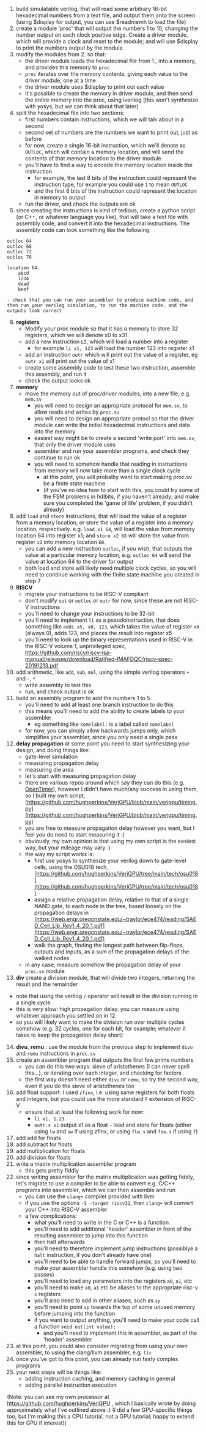 1. build simulatable verilog, that will read some arbitrary 16-bit hexadecimal numbers from a text file, and output them onto the screen (using $display for output, you can use $readmemh to load the file)
2. create a module 'proc' that will output the numbers 1 to 10, changing the number output on each clock positive edge. Create a driver module, which will provide a clock and reset to the module; and will use $display to print the numbers output by the module.
3. modify the modules from 2. so that:
    - the driver module loads the hexadecimal file from 1., into a memory, and provides this memory to `proc`
    - `proc` iterates over the memory contents, giving each value to the driver module, one at a time
    - the driver module uses $display to print out each value
    - it's possible to create the memory in driver module, and then send the entire memory into the proc, using iverilog (this won't synthesize with yosys, but we can think about that later)
4. split the hexadecimal file into two sections:
    - first numbers contain instructions, which we will talk about in a second
    - second set of numbers are the numbers we want to print out, just as before
    - for now, create a single 16-bit instruction, which we'll denote as `OUTLOC`, which will contain a memory location, and will send the contents of that memory location to the driver module
    - you'll have to find a way to encode the memory location inside the instruction
        - for example, the last 8 bits of the instruction could represent the instruction type, for example you could use `1` to mean `OUTLOC`
        - and the first 8 bits of the instruction could represent the location in memory to output
    - run the driver, and check the outputs are ok
5. since creating the instructions is kind of tedious, create a python script (or C++, or whatever language you like), that will take a text file with assembly code, and convert it into the hexadecimal instructions. The assembly code can look something like the following:
```
outloc 64
outloc 68
outloc 72
outloc 76

location 64:
    abcd
    1234
    dead
    beef
```
    - check that you can run your assembler to produce machine code, and then run your verilog simulation, to run the machine code, and the outputs look correct
6. __registers__
    - Modify your proc module so that it has a memory to store 32 registers, which we will denote x0 to x31.
    - add a new instruction `LI`, which will load a number into a register
        - for example `li x1, 123` will load the number 123 into register x1
    - add an instruction `outr` which will print out the value of a register, eg `outr x1` will print out the value of x1
    - create some assembly code to test these two instruction, assemble this assembly, and run it
    - check the output looks ok
7. __memory__
   - move the memory out of proc/driver modules, into a new file, e.g. `mem.sv`
      - you will need to design an appropriate protocol for `mem.sv`, to allow reads and writes by `proc.sv`
      - you will need to design an appropriate protocl so that the driver module can write the initial hexadecimal instructions and data into the memory
      - easiest way might be to create a second 'write port' into `mem.sv`, that only the driver module uses
      - assembler and run your assembler programs, and check they continue to run ok
      - you will need to somehow handle that reading in instructions from memory will now take more than a single clock cycle
          - at this point, you will probalby want to start making proc.sv be a finite state machine
          - (if you've no idea how to start with this, you could try some of the FSM problems in hdlbits, if you haven't already; and make sure you completed the 'game of life' problem, if you didn't already)
8. add `load` and `store` instructions, that will load the value of a register from a memory location, or store the value of a register into a memory location, respectively. e.g. `load x1 64`, will load the value from memory location 64 into register x1; and `store x2 68` will store the value from register `x2` into memory location `68`.
    - you can add a new instruction `outloc`, if you wish, that outputs the value at a particular memory location, e.g. `outloc 64` will send the value at location 64 to the driver for output
    - both load and store will likely need multiple clock cycles, so you will need to continue working with the finite state machine you created in step 7
9. __RISCV__
    - migrate your instructions to be RISC-V compliant
    - don't modify `out` or `outloc` or `outr` for now, since these are not RISC-V instructions
    - you'll need to change your instructions to be 32-bit
    - you'll need to implement `li` as a pseudoinstruction, that does something like `addi x5, x0, 123`, which takes the value of register `x0` (always 0), adds 123, and places the result into register x5
    - you'll need to look up the binary representations used in RISC-V in the RISC-V volume 1, unprivileged spec, https://github.com/riscv/riscv-isa-manual/releases/download/Ratified-IMAFDQC/riscv-spec-20191213.pdf
10. add arithmetic, like `add`, `sub`, `mul`, using the simple verilog operators `+` and `-`, `*`
    - write assembly to test this
    - run, and check output is ok
11. build an assembly program to add the numbers 1 to 5
    - you'll need to add at least one branch instruction to do this
    - this means you'll need to add the ability to create labels to your assembler
        - eg something like `somelabel:` is a label called `somelabel`
    - for now, you can simply allow backwards jumps only, which simplifies your assembler, since you only need a single pass
12. __delay propagation__ at some point you need to start synthesizing your design, and doing things like:
    - gate-level simulation
    - measuring propagation delay
    - measuring die area
    - let's start with measuring propagation delay
    - there are various repos around which say they can do this (e.g. [OpenTimer](https://github.com/OpenTimer/OpenTimer)), however I didn't have much/any success in using them, so I built my own script, [https://github.com/hughperkins/VeriGPU/blob/main/verigpu/timing.py](https://github.com/hughperkins/VeriGPU/blob/main/verigpu/timing.py)
    - you are free to measure propagation delay however you want, but I feel you do need to start measuring it :)
    - obviously, my own opinion is that using my own script is the easiest way, but your mileage may vary :)
    - the way my script works is:
         - first use yosys to synthesize your verilog down to gate-level cells, using the OSU018 tech, [https://github.com/hughperkins/VeriGPU/tree/main/tech/osu018](https://github.com/hughperkins/VeriGPU/tree/main/tech/osu018)
         - assign a relative propagation delay, relative to that of a single NAND gate, to each node in the tree, based loosely on the propagation delays in [https://web.engr.oregonstate.edu/~traylor/ece474/reading/SAED_Cell_Lib_Rev1_4_20_1.pdf](https://web.engr.oregonstate.edu/~traylor/ece474/reading/SAED_Cell_Lib_Rev1_4_20_1.pdf)
         - walk the graph, finding the longest path between flip-flops, outputs and inputs, as a sum of the propagation delays of the walked nodes
    - in any case, measure somehow the propagation delay of your `proc.sv` module
13. __div__ create a division module, that will divide two integers, returning the result and the remainder
   - note that using the verilog `/` operator will result in the division running in a single cycle
   - this is *very* slow: high propagation delay. you can measure using whatever approach you settled on in 12
   - so you will likely want to make the division run over multiple cycles somehow (e.g. 32 cycles, one for each bit, for example; whatever it takes to keep the propagation delay short)
14. __divu__, __remu__ : use the module from the previous step to implement `divu` and `remu` instructions in `proc.sv`
15. create an assembler program that outputs the first few prime numbers
    - you can do this two ways: sieve of aristothenes (I can never spell this...), or iterating over each integer, and checking for factors
    - the first way doesn't need either `divu` or `remu`, so try the second way, even if you do the sieve of aristothenes too
16. add float support. I used `zfinx`, i.e. using same registers for both floats and integers, but you could use the more standard `F` extension of RISC-V
    - ensure that at least the following work for now:
         - `li x1, 1.23`
         - `outr.s x1`  output x1 as a float
          - load and store for floats (either using `lw` and `sw` if using zfinx, or using `flw.s` and `fsw.s` if using `f`)
17. add add for floats
18. add subtract for floats
19. add multiplication for floats
20. add division for floats
21. write a matrix multiplication assembler program
    - this gets pretty fiddly
22. since writing assembler for the matrix multiplication was getting fiddly, let's migrate to use a compiler to be able to convert e.g. C/C++ programs into assembler, which we can then assemble and run
    - you can use the `clang+` compiler provided with llvm
    - if you use the options `-S -target riscv32`, then `clang+` will convert your C++ into RISC-V assembler
    - a few complications:
        - what you'll need to write in the C or C++ is a function
        - you'll need to add additional 'header' assembler in front of the resulting assembler to jump into this function
        - then halt afterwards
        - you'll need to therefore implement jump instructions (possiblye a `halt` instruction, if you don't already have one)
        - you'll need to be able to handle forward jumps, so you'll need to make your assembler handle this somehow (e.g. using two passes)
        - you'll need to load any parameters into the registers `a0`, `a1`, etc
        - you'll need to make `a0`, `a1` etc be aliases to the appropriate risc-v `x` registers
        - you'll also need to add in other aliases, such as `sp`
        - you'll need to point `sp` towards the top of some unused memory before jumping into the function
        - if you want to output anything, you'll need to make your code call a function `void out(int value);`
            - and you'll need to implement this in assembler, as part of the 'header' assembler
23. at this point, you could also consider migrating from using your own assembler, to using the clang/llvm assembler, e.g. `llc`
24. once you've got to this point, you can already run fairly complex programs
25. your next steps will be things like:
    - adding instruction caching, and memory caching in general
    - adding parallel instruction execution

(Note: you can see my own processor at https://github.com/hughperkins/VeriGPU , which I basically wrote by doing approximately what I've outlined above :) (I did a few GPU-specific things too; but I'm making this a CPU tutorial, not a GPU tutorial; happy to extend this for GPU if interest))
